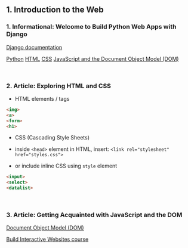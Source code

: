 ## 1. Introduction to the Web

### 1. Informational: Welcome to Build Python Web Apps with Django
[Django documentation](https://www.djangoproject.com/)

[Python](https://www.codecademy.com/learn/learn-python-3)
[HTML](https://www.codecademy.com/learn/learn-html)
[CSS](https://www.codecademy.com/learn/learn-css)
[JavaScript and the Document Object Model (DOM)](https://www.codecademy.com/learn/build-interactive-websites)

<br>



### 2. Article: Exploring HTML and CSS
- HTML elements / tags
```html
<img>
<a>
<form>
<h1>
```

- CSS (Cascading Style Sheets)

- inside ```<head>``` element in HTML, insert: 
```<link rel="stylesheet" href="styles.css">``` 
- or include inline CSS using ```style``` element


```html
<input>
<select>
<datalist>
```
<br>



### 3. Article: Getting Acquainted with JavaScript and the DOM
[Document Object Model (DOM)](https://developer.mozilla.org/en-US/docs/Web/API/Document_Object_Model)

[Build Interactive Websites course](https://www.codecademy.com/learn/build-interactive-websites)